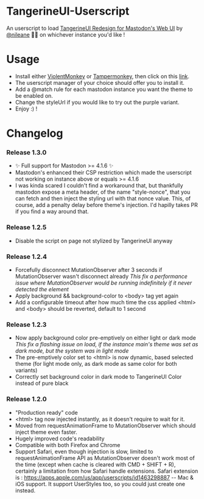 # TangerineUI-Userscript
An userscript to load [TangerineUI Redesign for Mastodon's Web UI](https://github.com/nileane/TangerineUI-for-Mastodon) by [@nileane](https://github.com/nileane) 🍊🐘 on whichever instance you'd like !

# Usage
- Install either [ViolentMonkey](https://violentmonkey.github.io/) or [Tampermonkey](https://www.tampermonkey.net/), then click on this [link](https://github.com/Write/TangerineUI-Userscript/raw/main/TangerineUI.user.js).
- The userscript manager of your choice should offer you to install it.
- Add a @match rule for each mastodon instance you want the theme to be enabled on.
- Change the styleUrl if you would like to try out the purple variant.
- Enjoy :) !

# Changelog

### Release 1.3.0
+ ✨ Full support for Mastodon >= 4.1.6 ✨
+ Mastodon's enhanced their CSP restriction which made the userscript not working on instance above or equals >= 4.1.6
+ I was kinda scared I couldn't find a workaround that, but thankfully mastodon expose a meta header, of the name "style-nonce", that you can fetch and   then inject the styling url with that nonce value. This, of course, add a penalty delay before theme's injection. I'd hapilly takes PR if you find a way around that. 

### Release 1.2.5
+ Disable the script on page not stylized by TangerineUI anyway

### Release 1.2.4
+ Forcefully disconnect MutationObserver after 3 seconds if MutationObserver wasn't disconnect already
   _This fix a performance issue where MutationObserver would be running indefinitely if it never detected the element_
+ Apply background && background-color to \<body> tag yet again
+ Add a configurable timeout after how much time the css applied \<html> and \<body> should be reverted, default to 1 second

### Release 1.2.3
+ Now apply background color pre-emptively on either light or dark mode
   _This fix a flashing issue on load, if the instance main's theme was set as dark mode, but the system was in light mode_
+ The pre-emptively color set to \<html> is now dynamic, based selected theme (for light mode only, as dark mode as same color for both variants)
+ Correctly set background color in dark mode to TangerineUI Color instead of pure black

### Release 1.2.0
- "Production ready" code
- \<html> tag now injected instantly, as it doesn't require to wait for it.
- Moved from requestAnimationFrame to MutationObserver which should inject theme even faster. 
- Hugely improved code's readability
- Compatible with both Firefox and Chrome
- Support Safari, even though injection is slow, limited to requestAnimationFrame API as MutationObserver doesn't work most of the time (except when cache is cleared with CMD + SHIFT + R), certainly a limitation from how Safari handle extensions. Safari extension is : https://apps.apple.com/us/app/userscripts/id1463298887  -- Mac & iOS support. It support UserStyles too, so you could just create one instead.
